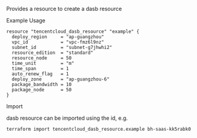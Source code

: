Provides a resource to create a dasb resource

Example Usage

```hcl
resource "tencentcloud_dasb_resource" "example" {
  deploy_region     = "ap-guangzhou"
  vpc_id            = "vpc-fmz6l9nz"
  subnet_id         = "subnet-g7jhwhi2"
  resource_edition  = "standard"
  resource_node     = 50
  time_unit         = "m"
  time_span         = 1
  auto_renew_flag   = 1
  deploy_zone       = "ap-guangzhou-6"
  package_bandwidth = 10
  package_node      = 50
}
```

Import

dasb resource can be imported using the id, e.g.

```
terraform import tencentcloud_dasb_resource.example bh-saas-kk5rabk0
```